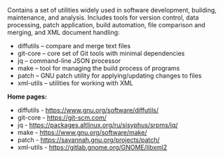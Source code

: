 Contains a set of utilities widely used in software development, building, maintenance, and analysis.
Includes tools for version control, data processing, patch application, build automation, file comparison and merging, and XML document handling:

* diffutils – compare and merge text files
* git-core – core set of Git tools with minimal dependencies
* jq – command-line JSON processor
* make – tool for managing the build process of programs
* patch – GNU patch utility for applying/updating changes to files
* xml-utils – utilities for working with XML

**Home pages:**

* diffutils - <https://www.gnu.org/software/diffutils/>
* git-core - <https://git-scm.com/>
* jq - <https://packages.altlinux.org/ru/sisyphus/srpms/jq/>
* make - <https://www.gnu.org/software/make/>
* patch - <https://savannah.gnu.org/projects/patch/>
* xml-utils - <https://gitlab.gnome.org/GNOME/libxml2>
